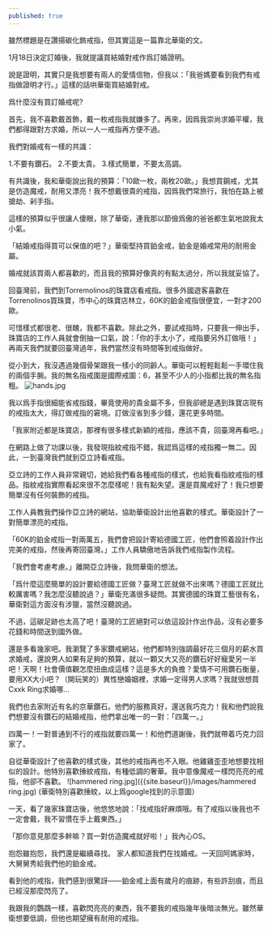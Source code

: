```yaml
---
published: true
---
```

雖然標題是在讚揚碳化鎢戒指，但其實這是一篇靠北華衛的文。

1月18日決定訂婚後，我就提議買結婚對戒作爲訂婚證明。

說是證明，其實只是我想要有兩人的愛情信物，但我以：「我爸媽要看到我們有戒指做證明才行。」這樣的話哄華衛買結婚對戒。

爲什麼沒有買訂婚戒呢?

首先，我不喜歡戴首飾，戴一枚戒指我就嫌多了。再來，因爲我崇尚求婚平權，我們都得跟對方求婚，所以一人一戒指再方便不過。

我們對婚戒有一樣的共識：

1.不要有鑽石。
2.不要太貴。
3.樣式簡單，不要太高調。

有共識後，我和華衛說出我的預算：「10歐一枚，兩枚20歐。」我想買鋼戒，尤其是仿造魔戒，耐用又漂亮！我不想戴很貴的戒指，因爲我們常旅行，我怕在路上被搶劫、剁手指。

這樣的預算似乎很讓人傻眼，除了華衛，連我那以節儉爲傲的爸爸都生氣地說我太小氣。

「結婚戒指得買可以保值的吧？」華衛堅持買鉑金戒，鉑金是婚戒常用的耐用金屬。

婚戒就該買兩人都喜歡的，而且我的預算好像真的有點太過分，所以我就妥協了。

回臺灣前，我們到Torremolinos的珠寶店看戒指。很多外國遊客喜歡在Torrenolinos買珠寶，市中心的珠寶店林立，60K的鉑金戒指很便宜，一對才200歐。

可惜樣式都很老、很醜，我都不喜歡。除此之外，要試戒指時，只要我一伸出手，珠寶店的工作人員就會倒抽一口氣，說：「你的手太小了，戒指要另外訂做哦！」再兩天我們就要回臺灣過年，我們當然沒有時間等到戒指做好。

從小到大，我沒遇過幾個骨架跟我一樣小的同齡人。華衛可以輕輕鬆鬆一手環住我的兩個手腕。我的無名指戒圍是國際戒圍：6，甚至不少人的小指都比我的無名指粗。
![hands.jpg]({{site.baseurl}}/images/hands.jpg)

我以爲手指很細能省戒指錢，畢竟使用的貴金屬不多，但我卻總是遇到珠寶店現有的戒指太大，得訂做戒指的窘境。訂做沒省到多少錢，還花更多時間。

「我家附近都是珠寶店，那裡有很多樣式新穎的戒指，應該不貴，回臺灣再看吧。」

在網路上做了功課以後，我發現指紋戒指不錯，我認爲這樣的戒指獨一無二。因此，一到臺灣我們就到亞立詩看戒指。

亞立詩的工作人員非常親切，她給我們看各種戒指的樣式，也給我看指紋戒指的樣品。指紋戒指實際看起來很不怎麼樣呢！我有點失望。還是買魔戒好了！我只想要簡單沒有任何裝飾的戒指。

工作人員教我們操作亞立詩的網站，協助華衛設計出他喜歡的樣式。華衛設計了一對簡單漂亮的戒指。

「60K的鉑金戒指一對兩萬五，我們會把設計寄給德國工匠，他們會照着設計作出完美的戒指，然後再寄回臺灣。」工作人員驕傲地告訴我們戒指製作流程。

「我們會考慮考慮。」離開亞立詩後，我問華衛的想法。

「爲什麼這麼簡單的設計要給德國工匠做？臺灣工匠就做不出來嗎？德國工匠就比較厲害嗎？我怎麼沒聽說過？」華衛充滿很多疑問。其實德國的珠寶工藝很有名，華衛對這方面沒有涉獵，當然沒聽說過。

不過，這碳足跡也太高了吧！臺灣的工匠絕對可以依這設計作出作品，沒有必要多花錢和時間送到國外做。

還是多看幾家吧。我瀏覽了多家鑽戒網站，他們都特別強調最好花三個月的薪水買求婚戒，還說男人如果有足夠的預算，就以一顆又大又亮的鑽石好好寵愛另一半吧！天啊！社會價值觀怎麼扭曲成這樣？這是多大的負擔？愛情不可用鑽石衡量，要用XX大小吧？（開玩笑的）異性戀婚姻裡，求婚一定得男人求嗎？我就很想買Cxxk Ring求婚哪...

我們也去家附近有名的京華鑽石。他們的服務真好，還送我巧克力！我和他們說我們想要沒有鑽石的結婚戒指，他們拿出唯一的一對：「四萬一。」

四萬一！一對普通到不行的戒指就要四萬一！和他們道謝後，我們就帶着巧克力回家了。

自從華衛設計了他喜歡的樣式後，其他的戒指再也不入眼。他雞雞歪歪地想要找相似的設計。他特別喜歡捶紋戒指，有種低調的奢華。我中意像魔戒一樣閃亮亮的戒指，他卻不喜歡。
![hammered ring.jpg]({{site.baseurl}}/images/hammered ring.jpg)
(華衛特別喜歡捶紋，以上爲google找到的示意圖）


一天，看了幾家珠寶店後，他悠悠地說：「找戒指好麻煩哦。有了戒指以後我也不一定會戴，我不習慣在手上戴東西。」

「那你意見那麼多幹嘛？買一對仿造魔戒就好啦！」我內心OS。

抱怨雖抱怨，我們還是繼續尋找。
家人都知道我們在找婚戒。一天回阿媽家時，大舅舅秀給我們他的鉑金戒。

看到他的戒指，我們感到很驚訝——鉑金戒上面有歲月的痕跡，有些許刮痕，而且已經沒那麼閃亮了。

我跟我的鸚鵡一樣，喜歡閃亮亮的東西，我不要我的戒指幾年後暗淡無光。雖然華衛想要低調，但他也期望擁有耐用的戒指。
